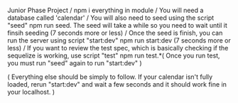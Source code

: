 Junior Phase Project
/ npm i everything in module
/ You will need a database called 'calendar'
/ You will also need to seed using the script "seed" npm run seed. The seed will take a while so you need to wait until it finsih seeding (7 seconds more or less)
/ Once the seed is finish, you can run the server using script "start:dev" npm run start:dev (7 seconds more or less)
/ If you want to review the test spec, which is basically checking if the sequelize is working, use script "test" npm run test.*( Once you run test, you must run "seed" again to run "start:dev" )

( Everything else should be simply to follow. If your calendar isn't fully loaded, rerun "start:dev" and wait a few seconds and it should work fine in your localhost. )
